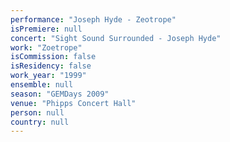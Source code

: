 ```yaml
---
performance: "Joseph Hyde - Zeotrope"
isPremiere: null
concert: "Sight Sound Surrounded - Joseph Hyde"
work: "Zoetrope"
isCommission: false
isResidency: false
work_year: "1999"
ensemble: null
season: "GEMDays 2009"
venue: "Phipps Concert Hall"
person: null
country: null
---
```


